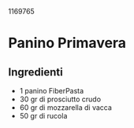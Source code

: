 1169765

# Panino Primavera

## Ingredienti

* 1 panino FiberPasta
* 30 gr di prosciutto crudo
* 60 gr di mozzarella di vacca
* 50 gr di rucola
